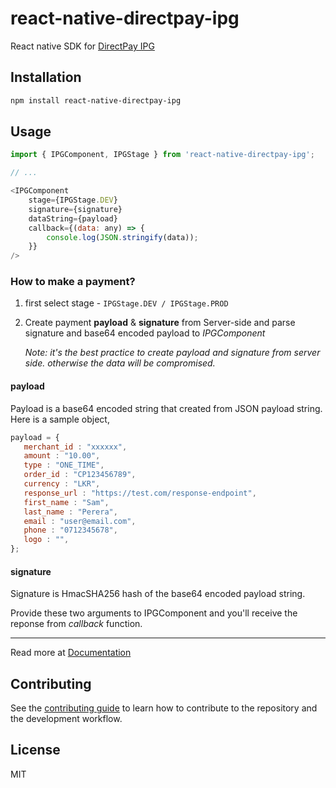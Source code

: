# react-native-directpay-ipg

React native SDK for [DirectPay IPG](https://directpay.lk/ipg, "DirectPay IPG")

## Installation

```sh
npm install react-native-directpay-ipg
```

## Usage

```js
import { IPGComponent, IPGStage } from 'react-native-directpay-ipg';

// ...

<IPGComponent
    stage={IPGStage.DEV}
    signature={signature}
    dataString={payload}
    callback={(data: any) => {
        console.log(JSON.stringify(data));
    }}
/>
```

### How to make a payment?

1. first select stage - ```IPGStage.DEV / IPGStage.PROD```
2. Create payment **payload** & **signature** from Server-side and parse signature and base64 encoded payload to *IPGComponent*

    *Note: it's the best practice to create payload and signature from server side. otherwise the data will be compromised.*

#### payload
Payload is a base64 encoded string that created from JSON payload string. Here is a sample object,
```js
payload = {
   merchant_id : "xxxxxx",
   amount : "10.00",
   type : "ONE_TIME",
   order_id : "CP123456789",
   currency : "LKR",
   response_url : "https://test.com/response-endpoint",
   first_name : "Sam",
   last_name : "Perera",
   email : "user@email.com",
   phone : "0712345678",
   logo : "",
};
```
#### signature
Signature is HmacSHA256 hash of the base64 encoded payload string.

Provide these two arguments to IPGComponent and you'll receive the reponse from *callback* function.

---

Read more at [Documentation](https://doc.directpay.lk/, "DirectPay Documentation")

## Contributing

See the [contributing guide](CONTRIBUTING.md) to learn how to contribute to the repository and the development workflow.

## License

MIT
